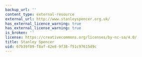 ```yaml
---
backup_url: ''
content_type: external-resource
external_url: http://www.stanleyspencer.org.uk/
has_external_licence_warning: true
has_external_license_warning: true
is_broken: ''
license: https://creativecommons.org/licenses/by-nc-sa/4.0/
title: Stanley Spencer
uid: 67b39f09-f8af-42e8-9f38-f51c97615d9c
---
```

